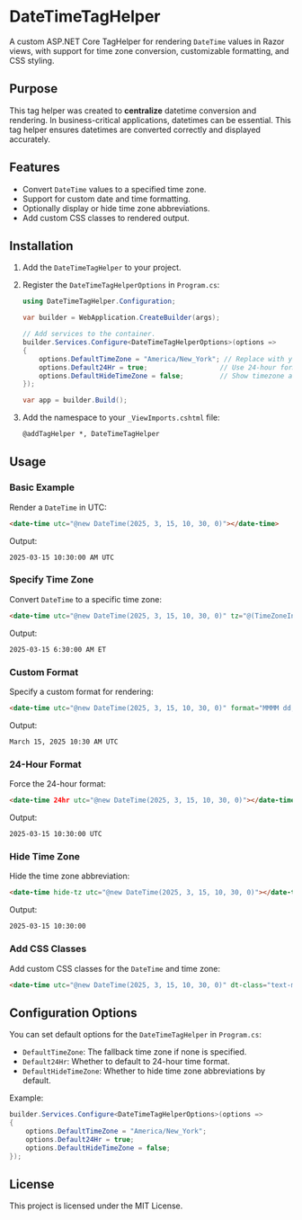 # DateTimeTagHelper

A custom ASP.NET Core TagHelper for rendering `DateTime` values in Razor views, with support for time zone conversion, customizable formatting, and CSS styling.

## Purpose
This tag helper was created to **centralize** datetime conversion and rendering. In business-critical applications, datetimes can be essential. This tag helper ensures datetimes are converted correctly and displayed accurately. 

## Features

- Convert `DateTime` values to a specified time zone.
- Support for custom date and time formatting.
- Optionally display or hide time zone abbreviations.
- Add custom CSS classes to rendered output.

## Installation

1. Add the `DateTimeTagHelper` to your project.
2. Register the `DateTimeTagHelperOptions` in `Program.cs`:

   ```csharp
   using DateTimeTagHelper.Configuration;

   var builder = WebApplication.CreateBuilder(args);

   // Add services to the container.
   builder.Services.Configure<DateTimeTagHelperOptions>(options =>
   {
       options.DefaultTimeZone = "America/New_York"; // Replace with your desired default time zone.
       options.Default24Hr = true;                  // Use 24-hour format by default.
       options.DefaultHideTimeZone = false;         // Show timezone abbreviations by default.
   });

   var app = builder.Build();
   ```

3. Add the namespace to your `_ViewImports.cshtml` file:

   ```html
   @addTagHelper *, DateTimeTagHelper
   ```

## Usage

### Basic Example

Render a `DateTime` in UTC:

```html
<date-time utc="@new DateTime(2025, 3, 15, 10, 30, 0)"></date-time>
```

Output:
```
2025-03-15 10:30:00 AM UTC
```

### Specify Time Zone

Convert `DateTime` to a specific time zone:

```html
<date-time utc="@new DateTime(2025, 3, 15, 10, 30, 0)" tz="@(TimeZoneInfo.FindSystemTimeZoneById("America/New_York"))"></date-time>
```

Output:
```
2025-03-15 6:30:00 AM ET
```

### Custom Format

Specify a custom format for rendering:

```html
<date-time utc="@new DateTime(2025, 3, 15, 10, 30, 0)" format="MMMM dd, yyyy hh:mm tt"></date-time>
```

Output:
```
March 15, 2025 10:30 AM UTC
```

### 24-Hour Format

Force the 24-hour format:

```html
<date-time 24hr utc="@new DateTime(2025, 3, 15, 10, 30, 0)"></date-time>
```

Output:
```
2025-03-15 10:30:00 UTC
```

### Hide Time Zone

Hide the time zone abbreviation:

```html
<date-time hide-tz utc="@new DateTime(2025, 3, 15, 10, 30, 0)"></date-time>
```

Output:
```
2025-03-15 10:30:00
```

### Add CSS Classes

Add custom CSS classes for the `DateTime` and time zone:

```html
<date-time utc="@new DateTime(2025, 3, 15, 10, 30, 0)" dt-class="text-muted" tz-class="fw-bold"></date-time>
```

## Configuration Options

You can set default options for the `DateTimeTagHelper` in `Program.cs`:

- `DefaultTimeZone`: The fallback time zone if none is specified.
- `Default24Hr`: Whether to default to 24-hour time format.
- `DefaultHideTimeZone`: Whether to hide time zone abbreviations by default.

Example:

```csharp
builder.Services.Configure<DateTimeTagHelperOptions>(options =>
{
    options.DefaultTimeZone = "America/New_York";
    options.Default24Hr = true;
    options.DefaultHideTimeZone = false;
});
```

## License

This project is licensed under the MIT License.
